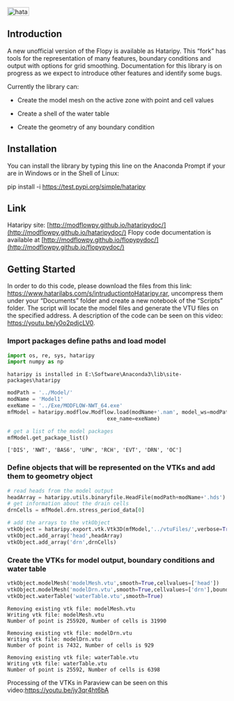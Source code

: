 <img src="https://images.squarespace-cdn.com/content/v1/58c95854c534a56689231265/1571418050553-F87MZCX17GDLDWW4SZCE/ke17ZwdGBToddI8pDm48kKvryBMD-s2r8Pv086kJRRIUqsxRUqqbr1mOJYKfIPR7LoDQ9mXPOjoJoqy81S2I8N_N4V1vUb5AoIIIbLZhVYxCRW4BPu10St3TBAUQYVKcN_mEHA4JpnSJ3dQYhueAobPiP7s_keov7WGkJAt2s1YGm3B8OM-YHGRgiLl8h7Jx/HeadEquipotencialsandModelDrains.png?format=1000w" alt="hataripy3" style="width:50;height:20">

Introduction
-----------------------------------------------

A new unofficial version of the Flopy is available as Hataripy. This “fork” has tools for the representation of many features, boundary conditions and output with options for grid smoothing. Documentation for this library is on progress as we expect to introduce other features and identify some bugs.

Currently the library can:

- Create the model mesh on the active zone with point and cell values

- Create a shell of the water table

- Create the geometry of any boundary condition


Installation
-----------------------------------------------
You can install the library by typing this line on the Anaconda Prompt if your are in Windows or in the Shell of Linux:

pip install -i https://test.pypi.org/simple/hataripy


Link
-----------------------------------------------
Hataripy site: [http://modflowpy.github.io/hataripydoc/](http://modflowpy.github.io/hataripydoc/)
Flopy code documentation is available at [http://modflowpy.github.io/flopypydoc/](http://modflowpy.github.io/flopypydoc/)


Getting Started
-----------------------------------------------
In order to do this code, please download the files from this link: https://www.hatarilabs.com/s/intruductiontoHataripy.rar, uncompress them under your “Documents” folder and create a new notebook of the “Scripts” folder. The script will locate the model files and generate the VTU files on the specified address. A description of the code can be seen on this video: https://youtu.be/y0o2pdjcLV0.

### Import packages define paths and load model


```python
import os, re, sys, hataripy
import numpy as np
```

    hataripy is installed in E:\Software\Anaconda3\lib\site-packages\hataripy



```python
modPath = '../Model/'
modName = 'Model1'
exeName = '../Exe/MODFLOW-NWT_64.exe'  
mfModel = hataripy.modflow.Modflow.load(modName+'.nam', model_ws=modPath,
                                exe_name=exeName)
```


```python
# get a list of the model packages
mfModel.get_package_list()
```




    ['DIS', 'NWT', 'BAS6', 'UPW', 'RCH', 'EVT', 'DRN', 'OC']



### Define objects that will be represented on the VTKs and add them to geometry object


```python
# read heads from the model output
headArray = hataripy.utils.binaryfile.HeadFile(modPath+modName+'.hds').get_data()
# get information about the drain cells
drnCells = mfModel.drn.stress_period_data[0]
```


```python
# add the arrays to the vtkObject
vtkObject = hataripy.export.vtk.Vtk3D(mfModel,'../vtuFiles/',verbose=True)
vtkObject.add_array('head',headArray)
vtkObject.add_array('drn',drnCells)
```

### Create the VTKs for model output, boundary conditions and water table


```python
vtkObject.modelMesh('modelMesh.vtu',smooth=True,cellvalues=['head'])
vtkObject.modelMesh('modelDrn.vtu',smooth=True,cellvalues=['drn'],boundary='drn',avoidpoint=True)
vtkObject.waterTable('waterTable.vtu',smooth=True)
```

    Removing existing vtk file: modelMesh.vtu
    Writing vtk file: modelMesh.vtu
    Number of point is 255920, Number of cells is 31990

    Removing existing vtk file: modelDrn.vtu
    Writing vtk file: modelDrn.vtu
    Number of point is 7432, Number of cells is 929

    Removing existing vtk file: waterTable.vtu
    Writing vtk file: waterTable.vtu
    Number of point is 25592, Number of cells is 6398

Processing of the VTKs in Paraview can be seen on this video:https://youtu.be/jy3qr4ht6bA
